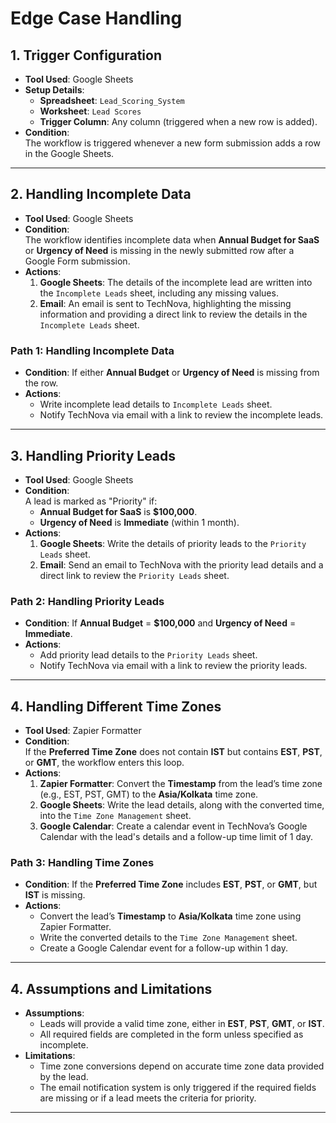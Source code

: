 # Edge Case Handling

## 1. Trigger Configuration
- **Tool Used**: Google Sheets  
- **Setup Details**:
  - **Spreadsheet**: `Lead_Scoring_System`
  - **Worksheet**: `Lead Scores`
  - **Trigger Column**: Any column (triggered when a new row is added).  
- **Condition**:  
  The workflow is triggered whenever a new form submission adds a row in the Google Sheets.

---

## 2. **Handling Incomplete Data**
- **Tool Used**: Google Sheets  
- **Condition**:  
  The workflow identifies incomplete data when **Annual Budget for SaaS** or **Urgency of Need** is missing in the newly submitted row after a Google Form submission.
- **Actions**:  
  1. **Google Sheets**: The details of the incomplete lead are written into the `Incomplete Leads` sheet, including any missing values.
  2. **Email**: An email is sent to TechNova, highlighting the missing information and providing a direct link to review the details in the `Incomplete Leads` sheet.

### **Path 1**: Handling Incomplete Data  
- **Condition**: If either **Annual Budget** or **Urgency of Need** is missing from the row.
- **Actions**:
  - Write incomplete lead details to `Incomplete Leads` sheet.
  - Notify TechNova via email with a link to review the incomplete leads.

---

## 3. **Handling Priority Leads**
- **Tool Used**: Google Sheets  
- **Condition**:  
  A lead is marked as "Priority" if:
  - **Annual Budget for SaaS** is **$100,000**.
  - **Urgency of Need** is **Immediate** (within 1 month).
- **Actions**:  
  1. **Google Sheets**: Write the details of priority leads to the `Priority Leads` sheet.
  2. **Email**: Send an email to TechNova with the priority lead details and a direct link to review the `Priority Leads` sheet.

### **Path 2**: Handling Priority Leads  
- **Condition**: If **Annual Budget** = **$100,000** and **Urgency of Need** = **Immediate**.
- **Actions**:
  - Add priority lead details to the `Priority Leads` sheet.
  - Notify TechNova via email with a link to review the priority leads.

---

## 4. **Handling Different Time Zones**
- **Tool Used**: Zapier Formatter  
- **Condition**:  
  If the **Preferred Time Zone** does not contain **IST** but contains **EST**, **PST**, or **GMT**, the workflow enters this loop.
- **Actions**:  
  1. **Zapier Formatter**: Convert the **Timestamp** from the lead’s time zone (e.g., EST, PST, GMT) to the **Asia/Kolkata** time zone.
  2. **Google Sheets**: Write the lead details, along with the converted time, into the `Time Zone Management` sheet.
  3. **Google Calendar**: Create a calendar event in TechNova’s Google Calendar with the lead's details and a follow-up time limit of 1 day.

### **Path 3**: Handling Time Zones  
- **Condition**: If the **Preferred Time Zone** includes **EST**, **PST**, or **GMT**, but **IST** is missing.
- **Actions**:
  - Convert the lead’s **Timestamp** to **Asia/Kolkata** time zone using Zapier Formatter.
  - Write the converted details to the `Time Zone Management` sheet.
  - Create a Google Calendar event for a follow-up within 1 day.

---

## 4. **Assumptions and Limitations**
- **Assumptions**:
  - Leads will provide a valid time zone, either in **EST**, **PST**, **GMT**, or **IST**.
  - All required fields are completed in the form unless specified as incomplete.
- **Limitations**:
  - Time zone conversions depend on accurate time zone data provided by the lead.
  - The email notification system is only triggered if the required fields are missing or if a lead meets the criteria for priority.

---